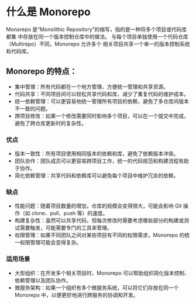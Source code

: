 # 什么是 Monorepo

Monorepo 是“Monolithic Repository”的缩写，指的是一种将多个项目或代码库都集
中存放在同一个版本控制仓库中的做法。
与每个项目单独使用一个代码仓库（Multirepo）不同，Monorepo 允许多个
相关项目共享一个单一的版本控制系统和代码库。

## Monorepo 的特点：

+ 集中管理：所有代码都在一个地方管理，方便统一管理和共享资源。
+ 代码共享：不同项目间可以轻松共享代码和库，减少了重复代码的维护成本。
+ 统一依赖管理：可以更容易地统一管理所有项目的依赖，避免了多仓库间版本不一致的问题。
+ 跨项目修改：如果一个修改需要同时影响多个项目，可以在一个提交中完成，避免了跨仓库更新时的复杂性。

### 优点
+ 版本一致性：所有项目使用相同版本的依赖和库，避免了依赖版本冲突。
+ 团队协作：团队成员可以更容易跨项目工作，统一的代码规范和构建流程有助于协作。
+ 简化依赖管理：共享代码和依赖库可以避免每个项目中维护冗余的依赖。

### 缺点
+ 性能问题：随着项目数量的增加，仓库的规模会变得很大，可能会影响 Git 操作（如 clone、pull、push 等）的速度。
+ 构建复杂性：虽然可以共享代码，但每次修改时需要考虑哪些部分的构建或测试需要触发，可能需要专门的工具来管理。
+ 权限管理：如果不同团队之间对某些项目有不同的权限需求，Monorepo 的统一权限管理可能会变得复杂。

### 适用场景
+ 大型组织：在开发多个相关项目时，Monorepo 可以帮助组织简化版本控制、依赖管理以及团队协作。
+ 微服务架构：如果一个组织有多个微服务系统，可以将它们存放在同一个 Monorepo 中，以便更好地进行跨服务的协调和开发。



